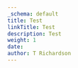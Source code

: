 ```yaml
---
_schema: default
title: Test
linkTitle: Test
description: Test
weight: 1
date:
author: T Richardson
---
```

